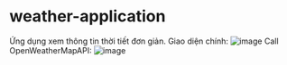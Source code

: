 # weather-application
Ứng dụng xem thông tin thời tiết đơn giản.
Giao diện chính:
![image](https://user-images.githubusercontent.com/93476537/164384360-f222af02-ab50-4df2-bdd1-0f34ae217cc5.png)
Call OpenWeatherMapAPI:
![image](https://user-images.githubusercontent.com/93476537/164384546-a8db3811-5ead-4097-826d-e8f142d4fe38.png)

